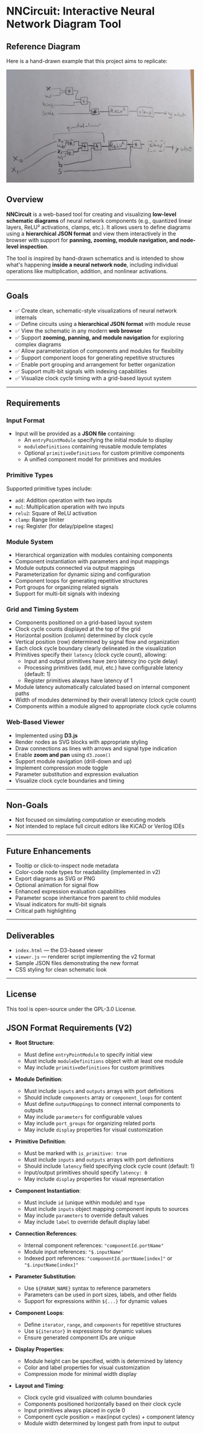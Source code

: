 # NNCircuit: Interactive Neural Network Diagram Tool

## Reference Diagram

Here is a hand-drawn example that this project aims to replicate:

![Hand-drawn schematic](images/hand_drawn_nn.png)

## Overview

**NNCircuit** is a web-based tool for creating and visualizing **low-level schematic diagrams** of neural network components (e.g., quantized linear layers, ReLU² activations, clamps, etc.). It allows users to define diagrams using a **hierarchical JSON format** and view them interactively in the browser with support for **panning, zooming, module navigation, and node-level inspection**.

The tool is inspired by hand-drawn schematics and is intended to show what's happening **inside a neural network node**, including individual operations like multiplication, addition, and nonlinear activations.

---

## Goals

- ✅ Create clean, schematic-style visualizations of neural network internals
- ✅ Define circuits using a **hierarchical JSON format** with module reuse
- ✅ View the schematic in any modern **web browser**
- ✅ Support **zooming, panning, and module navigation** for exploring complex diagrams
- ✅ Allow parameterization of components and modules for flexibility
- ✅ Support component loops for generating repetitive structures
- ✅ Enable port grouping and arrangement for better organization
- ✅ Support multi-bit signals with indexing capabilities
- ✅ Visualize clock cycle timing with a grid-based layout system

---

## Requirements

### Input Format

- Input will be provided as a **JSON file** containing:
  - An `entryPointModule` specifying the initial module to display
  - `moduleDefinitions` containing reusable module templates
  - Optional `primitiveDefinitions` for custom primitive components
  - A unified component model for primitives and modules

### Primitive Types

Supported primitive types include:
- `add`: Addition operation with two inputs
- `mul`: Multiplication operation with two inputs
- `relu2`: Square of ReLU activation
- `clamp`: Range limiter
- `reg`: Register (for delay/pipeline stages)

### Module System

- Hierarchical organization with modules containing components
- Component instantiation with parameters and input mappings
- Module outputs connected via output mappings
- Parameterization for dynamic sizing and configuration
- Component loops for generating repetitive structures
- Port groups for organizing related signals
- Support for multi-bit signals with indexing

### Grid and Timing System

- Components positioned on a grid-based layout system
- Clock cycle counts displayed at the top of the grid
- Horizontal position (column) determined by clock cycle
- Vertical position (row) determined by signal flow and organization
- Each clock cycle boundary clearly delineated in the visualization
- Primitives specify their `latency` (clock cycle count), allowing:
  - Input and output primitives have zero latency (no cycle delay)
  - Processing primitives (add, mul, etc.) have configurable latency (default: 1)
  - Register primitives always have latency of 1
- Module latency automatically calculated based on internal component paths
- Width of modules determined by their overall latency (clock cycle count)
- Components within a module aligned to appropriate clock cycle columns

### Web-Based Viewer

- Implemented using **D3.js**
- Render nodes as SVG blocks with appropriate styling
- Draw connections as lines with arrows and signal type indication
- Enable **zoom and pan** using `d3.zoom()`
- Support module navigation (drill-down and up)
- Implement compression mode toggle
- Parameter substitution and expression evaluation
- Visualize clock cycle boundaries and timing

---

## Non-Goals

- Not focused on simulating computation or executing models
- Not intended to replace full circuit editors like KiCAD or Verilog IDEs

---

## Future Enhancements

- Tooltip or click-to-inspect node metadata
- Color-code node types for readability (implemented in v2)
- Export diagrams as SVG or PNG
- Optional animation for signal flow
- Enhanced expression evaluation capabilities
- Parameter scope inheritance from parent to child modules
- Visual indicators for multi-bit signals
- Critical path highlighting

---

## Deliverables

- `index.html` — the D3-based viewer
- `viewer.js` — renderer script implementing the v2 format
- Sample JSON files demonstrating the new format
- CSS styling for clean schematic look

---

## License

This tool is open-source under the GPL-3.0 License.

## JSON Format Requirements (V2)

- **Root Structure**:
  - Must define `entryPointModule` to specify initial view
  - Must include `moduleDefinitions` object with at least one module
  - May include `primitiveDefinitions` for custom primitives

- **Module Definition**:
  - Must include `inputs` and `outputs` arrays with port definitions
  - Should include `components` array or `component_loops` for content
  - Must define `outputMappings` to connect internal components to outputs
  - May include `parameters` for configurable values
  - May include `port_groups` for organizing related ports
  - May include `display` properties for visual customization

- **Primitive Definition**:
  - Must be marked with `is_primitive: true`
  - Must include `inputs` and `outputs` arrays with port definitions
  - Should include `latency` field specifying clock cycle count (default: 1)
  - Input/output primitives should specify `latency: 0`
  - May include `display` properties for visual representation

- **Component Instantiation**:
  - Must include `id` (unique within module) and `type`
  - Must include `inputs` object mapping component inputs to sources
  - May include `parameters` to override default values
  - May include `label` to override default display label

- **Connection References**:
  - Internal component references: `"componentId.portName"`
  - Module input references: `"$.inputName"`
  - Indexed port references: `"componentId.portName[index]"` or `"$.inputName[index]"`

- **Parameter Substitution**:
  - Use `${PARAM_NAME}` syntax to reference parameters
  - Parameters can be used in port sizes, labels, and other fields
  - Support for expressions within `${...}` for dynamic values

- **Component Loops**:
  - Define `iterator`, `range`, and `components` for repetitive structures
  - Use `${iterator}` in expressions for dynamic values
  - Ensure generated component IDs are unique

- **Display Properties**:
  - Module height can be specified, width is determined by latency
  - Color and label properties for visual customization
  - Compression mode for minimal width display

- **Layout and Timing**:
  - Clock cycle grid visualized with column boundaries
  - Components positioned horizontally based on their clock cycle
  - Input primitives always placed in cycle 0
  - Component cycle position = max(input cycles) + component latency
  - Module width determined by longest path from input to output